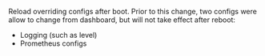 Reload overriding configs after boot.
Prior to this change, two configs were allow to change from dashboard, but will not take effect after reboot:
  * Logging (such as level)
  * Prometheus configs

